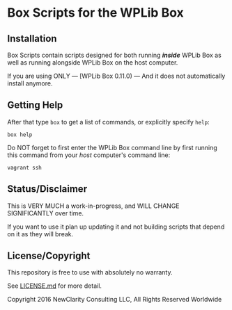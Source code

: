 # Box Scripts for the WPLib Box


## Installation
Box Scripts contain scripts designed for both running _**inside**_ WPLib Box as well as running alongside WPLib Box on the host computer.

If you are using ONLY &mdash; [WPLib Box 0.11.0) &mdash; And it does not automatically install anymore.

## Getting Help
After that type `box` to get a list of commands, or explicitly specify `help`:

    box help

Do NOT forget to first enter the WPLib Box command line by first running this command from your *host* computer's command line:

    vagrant ssh

## Status/Disclaimer

This is VERY MUCH a work-in-progress, and WILL CHANGE SIGNIFICANTLY over time.

If you want to use it plan up updating it and not building scripts that depend on it as they will break.

## License/Copyright

This repository is free to use with absolutely no warranty.

See [LICENSE.md](LICENSE.md) for more detail.

Copyright 2016 NewClarity Consulting LLC, All Rights Reserved Worldwide

